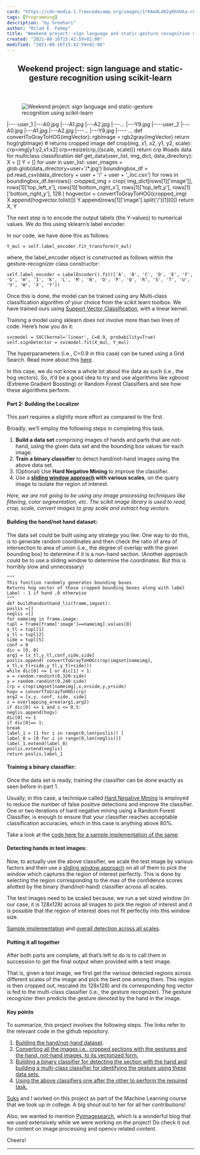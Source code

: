 ```yaml
---
card: "https://cdn-media-1.freecodecamp.org/images/1*KAm4Ld62yKhVUka-r8s7zA.png"
tags: [Programming]
description: "by Sreehari"
author: "Milad E. Fahmy"
title: "Weekend project: sign language and static-gesture recognition using scikit-learn"
created: "2021-08-16T15:42:59+02:00"
modified: "2021-08-16T15:42:59+02:00"
---
```

<div class="site-wrapper">
<main id="site-main" class="site-main outer">
<div class="inner">
<article class="post-full post tag-programming tag-machine-learning tag-python tag-artificial-intelligence tag-technology ">
<header class="post-full-header">
<h1 class="post-full-title">Weekend project: sign language and static-gesture recognition using scikit-learn</h1>
</header>
<figure class="post-full-image">
<picture>
<source media="(max-width: 700px)" sizes="1px" srcset="data:image/gif;base64,R0lGODlhAQABAIAAAAAAAP///yH5BAEAAAAALAAAAAABAAEAAAIBRAA7 1w">
<source media="(min-width: 701px)" sizes="(max-width: 800px) 400px,
(max-width: 1170px) 700px,
1400px" srcset="https://cdn-media-1.freecodecamp.org/images/1*KAm4Ld62yKhVUka-r8s7zA.png 300w,
https://cdn-media-1.freecodecamp.org/images/1*KAm4Ld62yKhVUka-r8s7zA.png 600w,
https://cdn-media-1.freecodecamp.org/images/1*KAm4Ld62yKhVUka-r8s7zA.png 1000w,
https://cdn-media-1.freecodecamp.org/images/1*KAm4Ld62yKhVUka-r8s7zA.png 2000w">
<img onerror="this.style.display='none'" src="https://cdn-media-1.freecodecamp.org/images/1*KAm4Ld62yKhVUka-r8s7zA.png" alt="Weekend project: sign language and static-gesture recognition using scikit-learn">
</picture>
</figure>
<section class="post-full-content">
<div class="post-content medium-migrated-article">
|----user_1
|---A0.jpg
|---A1.jpg
|---A2.jpg
|---...
|---Y9.jpg
|----user_2
|---A0.jpg
|---A1.jpg
|---A2.jpg
|---...
|---Y9.jpg
|---- ...
def convertToGrayToHOG(imgVector):
rgbImage = rgb2gray(imgVector)
return hog(rgbImage)
# returns cropped image
def crop(img, x1, x2, y1, y2, scale):
crp=img[y1:y2,x1:x2]
crp=resize(crp,((scale, scale)))
return crp
#loads data for multiclass classification
def get_data(user_list, img_dict, data_directory):
X = []
Y = []
for user in user_list:
user_images = glob.glob(data_directory+user+'/*.jpg')
boundingbox_df = pd.read_csv(data_directory + user + '/'
+ user + '_loc.csv')
for rows in boundingbox_df.iterrows():
cropped_img = crop( img_dict[rows[1]['image']],
rows[1]['top_left_x'],
rows[1]['bottom_right_x'],
rows[1]['top_left_y'],
rows[1]['bottom_right_y'],
128
)
hogvector = convertToGrayToHOG(cropped_img)
X.append(hogvector.tolist())
Y.append(rows[1]['image'].split('/')[1][0])
return X, Y</code></pre><p>The next step is to encode the output labels (the Y-values) to numerical values. We do this using sklearn’s label encoder.</p><p>In our code, we have done this as follows:</p><pre><code class="language-py">Y_mul = self.label_encoder.fit_transform(Y_mul)</code></pre><p>where, the label_encoder object is constructed as follows within the gesture-recognizer class constructor:</p><pre><code class="language-py">self.label_encoder = LabelEncoder().fit(['A', 'B', 'C', 'D', 'E', 'F', 'G', 'H', 'I', 'K', 'L', 'M', 'N', 'O', 'P', 'Q', 'R', 'S', 'T', 'U', 'V', 'W', 'X', 'Y'])</code></pre><p>Once this is done, the model can be trained using any Multi-class classification algorithm of your choice from the scikit learn toolbox. We have trained ours using <a href="http://scikit-learn.org/stable/modules/generated/sklearn.svm.SVC.html" rel="noopener">Support Vector Classification</a>, with a linear kernel.</p><p>Training a model using sklearn does not involve more than two lines of code. Here’s how you do it:</p><pre><code class="language-py">svcmodel = SVC(kernel='linear', C=0.9, probability=True)
self.signDetector = svcmodel.fit(X_mul, Y_mul) </code></pre><p>The hyperparameters (i.e., C=0.9 in this case) can be tuned using a Grid Search. Read more about this <a href="http://scikit-learn.org/stable/modules/grid_search.html" rel="noopener">here</a>.</p><p>In this case, we do not know a whole lot about the data as such (i.e., the hog vectors). So, it’d be a good idea to try and use algorithms like xgboost (Extreme Gradient Boosting) or Random Forest Classifiers and see how these algorithms perform.</p><h4 id="part-2-building-the-localizer">Part 2: Building the Localizer</h4><p>This part requires a slightly more effort as compared to the first.</p><p>Broadly, we’ll employ the following steps in completing this task.</p><ol><li><strong>Build a data set</strong> comprising images of hands and parts that are not-hand, using the given data set and the bounding box values for each image.</li><li><strong>Train a binary classifier</strong> to detect hand/not-hand images using the above data set.</li><li>(Optional) Use <strong>Hard Negative Mining</strong> to improve the classifier.</li><li>Use a <a href="http://www.pyimagesearch.com/2015/03/23/sliding-windows-for-object-detection-with-python-and-opencv/" rel="noopener"><strong>sliding window approach</strong></a><strong> with various scales</strong>, on the query image to isolate the region of interest.</li></ol><p><em>Here, we are not going to be using any image processing techniques like filtering, color segmentation, etc. The scikit image library is used to read, crop, scale, convert images to gray scale and extract hog vectors.</em></p><h4 id="building-the-hand-not-hand-dataset-">Building the hand/not hand dataset:</h4><p>The data set could be built using any strategy you like. One way to do this, is to generate random coordinates and then check the ratio of area of intersection to area of union (i.e., the degree of overlap with the given bounding box) to determine if it is a non-hand section. (Another approach could be to use a sliding window to determine the coordinates. But this is horribly slow and unnecessary)</p><pre><code class="language-py">"""
This function randomly generates bounding boxes
Returns hog vector of those cropped bounding boxes along with label
Label : 1 if hand ,0 otherwise
"""
def buildhandnothand_lis(frame,imgset):
poslis =[]
neglis =[]
for nameimg in frame.image:
tupl = frame[frame['image']==nameimg].values[0]
x_tl = tupl[1]
y_tl = tupl[2]
side = tupl[5]
conf = 0
dic = [0, 0]
arg1 = [x_tl,y_tl,conf,side,side]
poslis.append( convertToGrayToHOG(crop(imgset[nameimg],  x_tl,x_tl+side,y_tl,y_tl+side)))
while dic[0] &lt;= 1 or dic[1] &lt; 1:
x = random.randint(0,320-side)
y = random.randint(0,240-side)
crp = crop(imgset[nameimg],x,x+side,y,y+side)
hogv = convertToGrayToHOG(crp)
arg2 = [x,y, conf, side, side]
z = overlapping_area(arg1,arg2)
if dic[0] &lt;= 1 and z &lt;= 0.5:
neglis.append(hogv)
dic[0] += 1
if dic[0]== 1:
break
label_1 = [1 for i in range(0,len(poslis)) ]
label_0 = [0 for i in range(0,len(neglis))]
label_1.extend(label_0)
poslis.extend(neglis)
return poslis,label_1</code></pre><h4 id="training-a-binary-classifier-">Training a binary classifier:</h4><p>Once the data set is ready, training the classifier can be done exactly as seen before in part 1.</p><p>Usually, in this case, a technique called <a href="https://www.reddit.com/r/computervision/comments/2ggc5l/what_is_hard_negative_mining_and_how_is_it/" rel="noopener">Hard Negative Mining</a> is employed to reduce the number of false positive detections and improve the classifier. One or two iterations of hard negative mining using a Random Forest Classifier, is enough to ensure that your classifier reaches acceptable classification accuracies, which in this case is anything above 80%.</p><p>Take a look at the <a href="https://github.com/mon95/Sign-Language-and-Static-gesture-recognition-using-sklearn/blob/master/dataset/gesture_recognizer1.py#L221" rel="noopener">code here for a sample implementation of the same</a>.</p><h4 id="detecting-hands-in-test-images-">Detecting hands in test images:</h4><p>Now, to actually use the above classifier, we scale the test image by various factors and then use a <a href="http://www.pyimagesearch.com/2015/03/23/sliding-windows-for-object-detection-with-python-and-opencv/" rel="noopener">sliding window approach</a> on all of them to pick the window which captures the region of interest perfectly. This is done by selecting the region corresponding to the max of the confidence scores allotted by the binary (hand/not-hand) classifier across all scales.</p><p>The test images need to be scaled because, we run a set sized window (in our case, it is 128x128) across all images to pick the region of interest and it is possible that the region of interest does not fit perfectly into this window size.</p><p><a href="https://github.com/mon95/Sign-Language-and-Static-gesture-recognition-using-sklearn/blob/master/dataset/gesture_recognizer1.py#L312" rel="noopener">Sample implementation</a> and <a href="https://github.com/mon95/Sign-Language-and-Static-gesture-recognition-using-sklearn/blob/master/dataset/gesture_recognizer1.py#L416" rel="noopener">overall detection across all scales</a>.</p><h4 id="putting-it-all-together">Putting it all together</h4><p>After both parts are complete, all that’s left to do is to call them in succession to get the final output when provided with a test image.</p><p>That is, given a test image, we first get the various detected regions across different scales of the image and pick the best one among them. This region is then cropped out, rescaled (to 128x128) and its corresponding hog vector is fed to the multi-class classifier (i.e., the gesture recognizer). The gesture recognizer then predicts the gesture denoted by the hand in the image.</p><h4 id="key-points">Key points</h4><p>To summarize, this project involves the following steps. The links refer to the relevant code in the github repository.</p><ol><li><a href="https://github.com/mon95/Sign-Language-and-Static-gesture-recognition-using-sklearn/blob/master/dataset/gesture_recognizer1.py#L71" rel="noopener">Building the hand/not-hand dataset</a>.</li><li><a href="https://github.com/mon95/Sign-Language-and-Static-gesture-recognition-using-sklearn/blob/master/dataset/gesture_recognizer1.py#L43" rel="noopener">Converting all the images i.e., cropped sections with the gestures and the hand, not-hand images, to its vectorized form.</a></li><li><a href="https://github.com/mon95/Sign-Language-and-Static-gesture-recognition-using-sklearn/blob/master/dataset/gesture_recognizer1.py#L360" rel="noopener">Building a binary classifier for detecting the section with the hand and building a multi-class classifier for identifying the gesture using these data sets.</a></li><li><a href="https://github.com/mon95/Sign-Language-and-Static-gesture-recognition-using-sklearn/blob/master/dataset/gesture_recognizer1.py#L403" rel="noopener">Using the above classifiers one after the other to perform the required task.</a></li></ol><p><a href="https://www.facebook.com/sukriti10.tiwari">Suks</a> and I worked on this project as part of the Machine Learning course that we took up in college. A big shout out to her for all her contributions!</p><p>Also, we wanted to mention <a href="https://www.pyimagesearch.com" rel="noopener">Pyimagesearch</a>, which is a wonderful blog that we used extensively while we were working on the project! Do check it out for content on image processing and opencv related content.</p><p>Cheers!</p>
</div>
<hr>
</section>
</article>
</div>
</main>
</div>
<!-- Google Tag Manager (noscript) -->
<!-- End Google Tag Manager (noscript) -->
